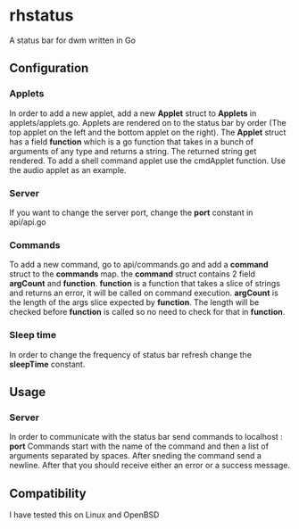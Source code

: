 # rhstatus
A status bar for dwm written in Go
## Configuration
### Applets
In order to add a new applet, add a new **Applet** struct to **Applets** in
applets/applets.go.
Applets are rendered on to the status bar by order (The top applet on the left
and the bottom applet on the right).
The **Applet** struct has a field **function**
which is a go function that takes in a bunch of arguments of any type and returns
a string. The returned string get rendered. To add a shell command applet use the
cmdApplet function. Use the audio applet as an example.
### Server
If you want to change the server port, change the **port** constant in api/api.go
### Commands
To add a new command, go to api/commands.go and add a **command** struct to the
**commands** map. the **command** struct contains 2 field **argCount** and
**function**. **function** is a function that takes a slice of strings and returns
an error, it will be called on command execution. **argCount** is the length of
the args slice expected by **function**. The length will be checked before
**function** is called so no need to check for that in **function**.
### Sleep time
In order to change the frequency of status bar refresh change the **sleepTime**
constant.

## Usage
### Server
In order to communicate with the status bar send commands to localhost : **port**
Commands start with the name of the command and then a list of arguments separated
by spaces. After sneding the command send a newline. After that you should receive
either an error or a success message.
## Compatibility
I have tested this on Linux and OpenBSD
